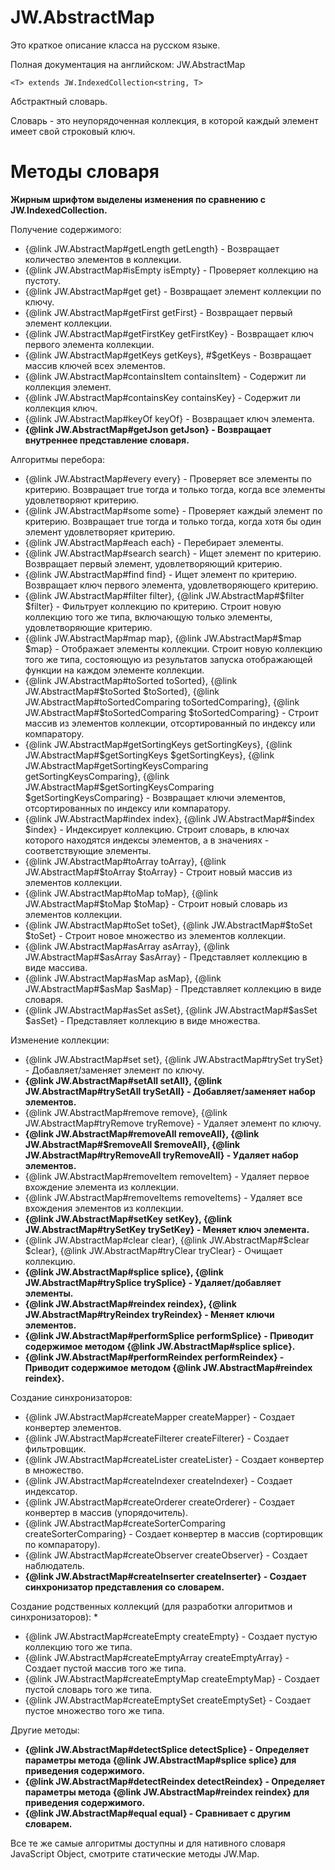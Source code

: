 ﻿# JW.AbstractMap

Это краткое описание класса на русском языке.

Полная документация на английском: JW.AbstractMap

`<T> extends JW.IndexedCollection<string, T>`

Абстрактный словарь.

Словарь - это неупорядоченная коллекция, в которой каждый элемент имеет свой строковый ключ.

# Методы словаря

**Жирным шрифтом выделены изменения по сравнению с JW.IndexedCollection.**

Получение содержимого:

- {@link JW.AbstractMap#getLength getLength} - Возвращает количество элементов в коллекции.
- {@link JW.AbstractMap#isEmpty isEmpty} - Проверяет коллекцию на пустоту.
- {@link JW.AbstractMap#get get} - Возвращает элемент коллекции по ключу.
- {@link JW.AbstractMap#getFirst getFirst} - Возвращает первый элемент коллекции.
- {@link JW.AbstractMap#getFirstKey getFirstKey} - Возвращает ключ первого элемента коллекции.
- {@link JW.AbstractMap#getKeys getKeys}, #$getKeys - Возвращает массив ключей всех элементов.
- {@link JW.AbstractMap#containsItem containsItem} - Содержит ли коллекция элемент.
- {@link JW.AbstractMap#containsKey containsKey} - Содержит ли коллекция ключ.
- {@link JW.AbstractMap#keyOf keyOf} - Возвращает ключ элемента.
- **{@link JW.AbstractMap#getJson getJson} - Возвращает внутреннее представление словаря.**

Алгоритмы перебора:

- {@link JW.AbstractMap#every every} - Проверяет все элементы по критерию.
Возвращает true тогда и только тогда, когда все элементы удовлетворяют критерию.
- {@link JW.AbstractMap#some some} - Проверяет каждый элемент по критерию.
Возвращает true тогда и только тогда, когда хотя бы один элемент удовлетворяет критерию.
- {@link JW.AbstractMap#each each} - Перебирает элементы.
- {@link JW.AbstractMap#search search} - Ищет элемент по критерию.
Возвращает первый элемент, удовлетворяющий критерию.
- {@link JW.AbstractMap#find find} - Ищет элемент по критерию.
Возвращает ключ первого элемента, удовлетворяющего критерию.
- {@link JW.AbstractMap#filter filter}, {@link JW.AbstractMap#$filter $filter} - Фильтрует коллекцию по критерию.
Строит новую коллекцию того же типа, включающую только элементы, удовлетворяющие критерию.
- {@link JW.AbstractMap#map map}, {@link JW.AbstractMap#$map $map} - Отображает элементы коллекции.
Строит новую коллекцию того же типа, состояющую из результатов запуска отображающей функции на каждом элементе
коллекции.
- {@link JW.AbstractMap#toSorted toSorted}, {@link JW.AbstractMap#$toSorted $toSorted}, {@link JW.AbstractMap#toSortedComparing toSortedComparing}, {@link JW.AbstractMap#$toSortedComparing $toSortedComparing} -
Строит массив из элементов коллекции, отсортированный по индексу
или компаратору.
- {@link JW.AbstractMap#getSortingKeys getSortingKeys}, {@link JW.AbstractMap#$getSortingKeys $getSortingKeys}, {@link JW.AbstractMap#getSortingKeysComparing getSortingKeysComparing}, {@link JW.AbstractMap#$getSortingKeysComparing $getSortingKeysComparing} -
Возвращает ключи элементов, отсортированных по индексу или компаратору.
- {@link JW.AbstractMap#index index}, {@link JW.AbstractMap#$index $index} - Индексирует коллекцию.
Строит словарь, в ключах которого находятся индексы элементов, а в значениях - соответствующие элементы.
- {@link JW.AbstractMap#toArray toArray}, {@link JW.AbstractMap#$toArray $toArray} - Строит новый массив из элементов коллекции.
- {@link JW.AbstractMap#toMap toMap}, {@link JW.AbstractMap#$toMap $toMap} - Строит новый словарь из элементов коллекции.
- {@link JW.AbstractMap#toSet toSet}, {@link JW.AbstractMap#$toSet $toSet} - Строит новое множество из элементов коллекции.
- {@link JW.AbstractMap#asArray asArray}, {@link JW.AbstractMap#$asArray $asArray} - Представляет коллекцию в виде массива.
- {@link JW.AbstractMap#asMap asMap}, {@link JW.AbstractMap#$asMap $asMap} - Представляет коллекцию в виде словаря.
- {@link JW.AbstractMap#asSet asSet}, {@link JW.AbstractMap#$asSet $asSet} - Представляет коллекцию в виде множества.

Изменение коллекции:

- {@link JW.AbstractMap#set set}, {@link JW.AbstractMap#trySet trySet} - Добавляет/заменяет элемент по ключу.
- **{@link JW.AbstractMap#setAll setAll}, {@link JW.AbstractMap#trySetAll trySetAll} - Добавляет/заменяет набор элементов.**
- {@link JW.AbstractMap#remove remove}, {@link JW.AbstractMap#tryRemove tryRemove} - Удаляет элемент по ключу.
- **{@link JW.AbstractMap#removeAll removeAll}, {@link JW.AbstractMap#$removeAll $removeAll}, {@link JW.AbstractMap#tryRemoveAll tryRemoveAll} - Удаляет набор элементов.**
- {@link JW.AbstractMap#removeItem removeItem} - Удаляет первое вхождение элемента из коллекции.
- {@link JW.AbstractMap#removeItems removeItems} - Удаляет все вхождения элементов из коллекции.
- **{@link JW.AbstractMap#setKey setKey}, {@link JW.AbstractMap#trySetKey trySetKey} - Меняет ключ элемента.**
- {@link JW.AbstractMap#clear clear}, {@link JW.AbstractMap#$clear $clear}, {@link JW.AbstractMap#tryClear tryClear} - Очищает коллекцию.
- **{@link JW.AbstractMap#splice splice}, {@link JW.AbstractMap#trySplice trySplice} - Удаляет/добавляет элементы.**
- **{@link JW.AbstractMap#reindex reindex}, {@link JW.AbstractMap#tryReindex tryReindex} - Меняет ключи элементов.**
- **{@link JW.AbstractMap#performSplice performSplice} - Приводит содержимое методом {@link JW.AbstractMap#splice splice}.**
- **{@link JW.AbstractMap#performReindex performReindex} - Приводит содержимое методом {@link JW.AbstractMap#reindex reindex}.**

Создание синхронизаторов:

- {@link JW.AbstractMap#createMapper createMapper} - Создает конвертер элементов.
- {@link JW.AbstractMap#createFilterer createFilterer} - Создает фильтровщик.
- {@link JW.AbstractMap#createLister createLister} - Создает конвертер в множество.
- {@link JW.AbstractMap#createIndexer createIndexer} - Создает индексатор.
- {@link JW.AbstractMap#createOrderer createOrderer} - Создает конвертер в массив (упорядочитель).
- {@link JW.AbstractMap#createSorterComparing createSorterComparing} - Создает конвертер в массив (сортировщик по компаратору).
- {@link JW.AbstractMap#createObserver createObserver} - Создает наблюдатель.
- **{@link JW.AbstractMap#createInserter createInserter} - Создает синхронизатор представления со словарем.**

Создание родственных коллекций (для разработки алгоритмов и синхронизаторов):
 *
- {@link JW.AbstractMap#createEmpty createEmpty} - Создает пустую коллекцию того же типа.
- {@link JW.AbstractMap#createEmptyArray createEmptyArray} - Создает пустой массив того же типа.
- {@link JW.AbstractMap#createEmptyMap createEmptyMap} - Создает пустой словарь того же типа.
- {@link JW.AbstractMap#createEmptySet createEmptySet} - Создает пустое множество того же типа.

Другие методы:

- **{@link JW.AbstractMap#detectSplice detectSplice} - Определяет параметры метода {@link JW.AbstractMap#splice splice} для приведения содержимого.**
- **{@link JW.AbstractMap#detectReindex detectReindex} - Определяет параметры метода {@link JW.AbstractMap#reindex reindex} для приведения содержимого.**
- **{@link JW.AbstractMap#equal equal} - Сравнивает с другим словарем.**

Все те же самые алгоритмы доступны и для нативного словаря JavaScript Object, смотрите статические методы JW.Map.
